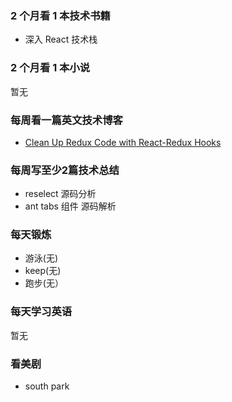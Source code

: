### 2 个月看 1 本技术书籍

- 深入 React 技术栈

### 2 个月看 1 本小说

暂无

### 每周看一篇英文技术博客

- [Clean Up Redux Code with React-Redux Hooks](https://medium.com/swlh/clean-up-redux-code-with-react-redux-hooks-71587cfcf87a)

### 每周写至少2篇技术总结

- reselect 源码分析
- ant tabs 组件 源码解析

### 每天锻炼

- 游泳(无)
- keep(无)
- 跑步(无）

### 每天学习英语

暂无

### 看美剧

- south park